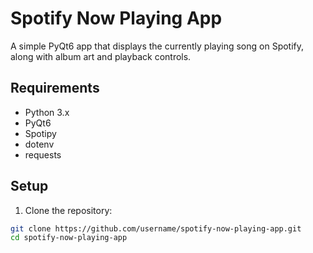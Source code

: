 # Spotify Now Playing App

A simple PyQt6 app that displays the currently playing song on Spotify, along with album art and playback controls.

## Requirements

- Python 3.x
- PyQt6
- Spotipy
- dotenv
- requests

## Setup

1. Clone the repository:

```bash
git clone https://github.com/username/spotify-now-playing-app.git
cd spotify-now-playing-app

